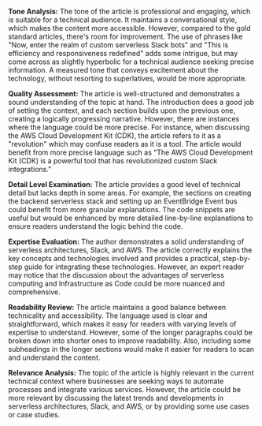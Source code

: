 **Tone Analysis:**
The tone of the article is professional and engaging, which is suitable for a technical audience. It maintains a conversational style, which makes the content more accessible. However, compared to the gold standard articles, there's room for improvement. The use of phrases like "Now, enter the realm of custom serverless Slack bots" and "This is efficiency and responsiveness redefined" adds some intrigue, but may come across as slightly hyperbolic for a technical audience seeking precise information. A measured tone that conveys excitement about the technology, without resorting to superlatives, would be more appropriate.

**Quality Assessment:**
The article is well-structured and demonstrates a sound understanding of the topic at hand. The introduction does a good job of setting the context, and each section builds upon the previous one, creating a logically progressing narrative. However, there are instances where the language could be more precise. For instance, when discussing the AWS Cloud Development Kit (CDK), the article refers to it as a "revolution" which may confuse readers as it is a tool. The article would benefit from more precise language such as "The AWS Cloud Development Kit (CDK) is a powerful tool that has revolutionized custom Slack integrations."

**Detail Level Examination:**
The article provides a good level of technical detail but lacks depth in some areas. For example, the sections on creating the backend serverless stack and setting up an EventBridge Event bus could benefit from more granular explanations. The code snippets are useful but would be enhanced by more detailed line-by-line explanations to ensure readers understand the logic behind the code. 

**Expertise Evaluation:**
The author demonstrates a solid understanding of serverless architectures, Slack, and AWS. The article correctly explains the key concepts and technologies involved and provides a practical, step-by-step guide for integrating these technologies. However, an expert reader may notice that the discussion about the advantages of serverless computing and Infrastructure as Code could be more nuanced and comprehensive.

**Readability Review:**
The article maintains a good balance between technicality and accessibility. The language used is clear and straightforward, which makes it easy for readers with varying levels of expertise to understand. However, some of the longer paragraphs could be broken down into shorter ones to improve readability. Also, including some subheadings in the longer sections would make it easier for readers to scan and understand the content.

**Relevance Analysis:**
The topic of the article is highly relevant in the current technical context where businesses are seeking ways to automate processes and integrate various services. However, the article could be more relevant by discussing the latest trends and developments in serverless architectures, Slack, and AWS, or by providing some use cases or case studies.
